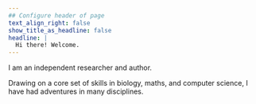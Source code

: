```yaml
---
## Configure header of page
text_align_right: false
show_title_as_headline: false
headline: |
  Hi there! Welcome.
---
```


<!-- this is a subheadline -->

I am an independent researcher and author.

Drawing on a core set of skills in biology, maths, and computer science, I have had adventures in many disciplines.





 
